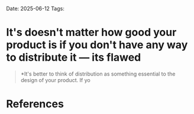 Date: 2025-06-12
Tags:

# It's doesn't matter how good your product is if you don't have any way to distribute it — its flawed

>*It's better to think of distribution as something essential to the design of your product. If yo
# References 
